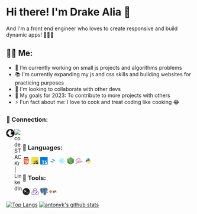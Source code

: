 # Hi there! I'm Drake Alia 👋

And I'm a front end engineer who loves to create responsive and build dynamic apps! 🎉🎉🎉
## 👨‍💻 Me:

- 🔭 I’m currently working on small js projects and algorithms problems
- 📚 I'm currently expanding my js and css skills and building websites for practicing purposes
- 👯 I'm looking to collaborate with other devs 
- 🥅 My goals for 2023: To contribute to more projects with others
- ⚡️ Fun fact about me: I love to cook and treat coding like cooking 😂

### 📱 Connection:

[<img align="left" alt="E-Mail" width="22px" src="https://raw.githubusercontent.com/iconic/open-iconic/master/svg/globe.svg" />][email]
[<img align="left" alt="codeSTACKr | LinkedIn" width="22px" src="https://cdn.jsdelivr.net/npm/simple-icons@v3/icons/linkedin.svg" />][linkedin]

<br />

### 🧠 Languages:
<code><img height="20" src="https://raw.githubusercontent.com/github/explore/80688e429a7d4ef2fca1e82350fe8e3517d3494d/topics/html/html.png"></code>
<code><img height="20" src="https://raw.githubusercontent.com/github/explore/80688e429a7d4ef2fca1e82350fe8e3517d3494d/topics/javascript/javascript.png"></code>
<code><img height="20" src="https://raw.githubusercontent.com/github/explore/80688e429a7d4ef2fca1e82350fe8e3517d3494d/topics/typescript/typescript.png"></code>
<code><img height="20" src="https://raw.githubusercontent.com/github/explore/80688e429a7d4ef2fca1e82350fe8e3517d3494d/topics/tailwind/tailwind.png"></code>
<code><img height="20" src="https://raw.githubusercontent.com/github/explore/80688e429a7d4ef2fca1e82350fe8e3517d3494d/topics/react/react.png"></code>
<code><img height="20" src="https://raw.githubusercontent.com/github/explore/80688e429a7d4ef2fca1e82350fe8e3517d3494d/topics/nodejs/nodejs.png"></code>
<code><img height="20" src="https://raw.githubusercontent.com/github/explore/80688e429a7d4ef2fca1e82350fe8e3517d3494d/topics/sass/sass.png"></code>
<code><img height="20" src="https://raw.githubusercontent.com/github/explore/80688e429a7d4ef2fca1e82350fe8e3517d3494d/topics/python/python.png"></code>

### 🧰 Tools:

<code><img height="20" src="https://raw.githubusercontent.com/github/explore/80688e429a7d4ef2fca1e82350fe8e3517d3494d/topics/terminal/terminal.png"></code>
<code><img height="20" src="https://raw.githubusercontent.com/github/explore/80688e429a7d4ef2fca1e82350fe8e3517d3494d/topics/redux/redux.png"></code>
<code><img height="20" src="https://raw.githubusercontent.com/github/explore/80688e429a7d4ef2fca1e82350fe8e3517d3494d/topics/postgresql/postgresql.png"></code>
<code><img height="20" src="https://raw.githubusercontent.com/github/explore/80688e429a7d4ef2fca1e82350fe8e3517d3494d/topics/git/git.png"></code>


<!-- Add shields to your GitHub [here](https://shields.io/) -->

[![Top Langs](https://github-readme-stats.vercel.app/api/top-langs/?username=DrakeAlia&theme=vision-friendly-dark&hide=tsql,html)](https://github.com/DrakeAlia/github-readme-stats)
[![antonyk's github stats](https://github-readme-stats.vercel.app/api?username=DrakeAlia&show_icons=true&theme=vision-friendly-dark)](https://github.com/DrakeAlia/github-readme-stats)

<!--Add stats to your GitHub [here](https://github.com/anuraghazra/github-readme-stats) -->

<br />

[email]: mailto:drakealia@gmail.com
[linkedin]: https://www.linkedin.com/in/drake-alia/
